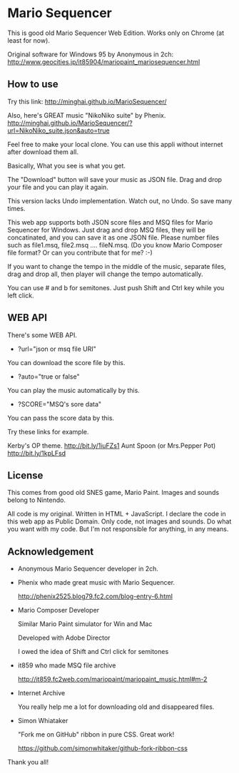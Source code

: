 Mario Sequencer
====

This is good old Mario Sequencer Web Edition.
Works only on Chrome (at least for now).

Original software for Windows 95 by Anonymous in 2ch:
http://www.geocities.jp/it85904/mariopaint_mariosequencer.html

How to use
------
Try this link:
http://minghai.github.io/MarioSequencer/

Also, here's GREAT music "NikoNiko suite" by Phenix.
http://minghai.github.io/MarioSequencer/?url=NikoNiko_suite.json&auto=true

Feel free to make your local clone.
You can use this appli without internet after download them all.

Basically, What you see is what you get.

The "Download" button will save your music as JSON file.
Drag and drop your file and you can play it again.

This version lacks Undo implementation.
Watch out, no Undo. So save many times.

This web app supports both JSON score files and MSQ files for Mario Sequencer for Windows.
Just drag and drop MSQ files, they will be concatinated, and you can save it as one JSON file.
Please number files such as file1.msq, file2.msq .... fileN.msq.
(Do you know Mario Composer file format? Or can you contribute that for me? :-)

If you want to change the tempo in the middle of the music, separate files,
drag and drop all, then player will change the tempo automatically.

You can use # and b for semitones. Just push Shift and Ctrl key while you left click.

WEB API
-------

There's some WEB API.

- ?url="json or msq file URI"

You can download the score file by this.

- ?auto="true or false"

You can play the music automatically by this.

- ?SCORE="MSQ's sore data"

You can pass the score data by this.

Try these links for example.

  Kerby's OP theme. http://bit.ly/1iuFZs1 
  Aunt Spoon (or Mrs.Pepper Pot) http://bit.ly/1kpLFsd

License
------
This comes from good old SNES game, Mario Paint.
Images and sounds belong to Nintendo.

All code is my original. Written in HTML + JavaScript.
I declare the code in this web app as Public Domain.
Only code, not images and sounds.
Do what you want with my code.
But I'm not responsible for anything, in any means.

Acknowledgement
-----

- Anonymous Mario Sequencer developer in 2ch.

- Phenix who made great music with Mario Sequencer.

  http://phenix2525.blog79.fc2.com/blog-entry-6.html

- Mario Composer Developer

  Similar Mario Paint simulator for Win and Mac

  Developed with Adobe Director

  I owed the idea of Shift and Ctrl click for semitones

- it859 who made MSQ file archive

  http://it859.fc2web.com/mariopaint/mariopaint_music.html#m-2

- Internet Archive

  You really help me a lot for downloading old and disappeared files.

- Simon Whiataker

  "Fork me on GitHub" ribbon in pure CSS. Great work!

  https://github.com/simonwhitaker/github-fork-ribbon-css

Thank you all!
